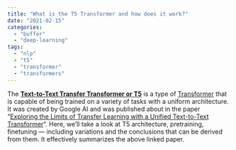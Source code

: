 ```yaml
---
title: "What is the T5 Transformer and how does it work?"
date: "2021-02-15"
categories: 
  - "buffer"
  - "deep-learning"
tags: 
  - "nlp"
  - "t5"
  - "transformer"
  - "transformers"
---
```


The **[Text-to-Text Transfer Transformer or T5](https://ai.googleblog.com/2020/02/exploring-transfer-learning-with-t5.html)** is a type of [Transformer](https://github.com/mobiletest2016/machine-learning-articles/blob/master/articles/introduction-to-transformers-in-machine-learning.md) that is capable of being trained on a variety of tasks with a uniform architecture. It was created by Google AI and was published about in the paper “[Exploring the Limits of Transfer Learning with a Unified Text-to-Text Transformer](https://arxiv.org/abs/1910.10683)“. Here, we’ll take a look at T5 architecture, pretraining, finetuning — including variations and the conclusions that can be derived from them. It effectively summarizes the above linked paper.
